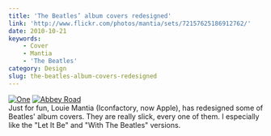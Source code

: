 ```yaml
---
title: 'The Beatles’ album covers redesigned'
link: 'http://www.flickr.com/photos/mantia/sets/72157625186912762/'
date: 2010-10-21
keywords:
    - Cover
    - Mantia
    - 'The Beatles'
category: Design
slug: the-beatles-album-covers-redesigned
---
```


[![](http://farm5.static.flickr.com/4009/5092067022_92391099b3_z.jpg "One")](http://www.flickr.com/photos/mantia/sets/72157625186912762/)
[![](http://farm5.static.flickr.com/4131/5092067330_f3593f8110_z.jpg "Abbey Road")](http://www.flickr.com/photos/mantia/sets/72157625186912762/)\
Just for fun, Louie Mantia (Iconfactory, now Apple), has redesigned some of Beatles' album covers.
They are really slick, every one of them. I especially like the "Let It Be" and "With The Beatles"
versions.
